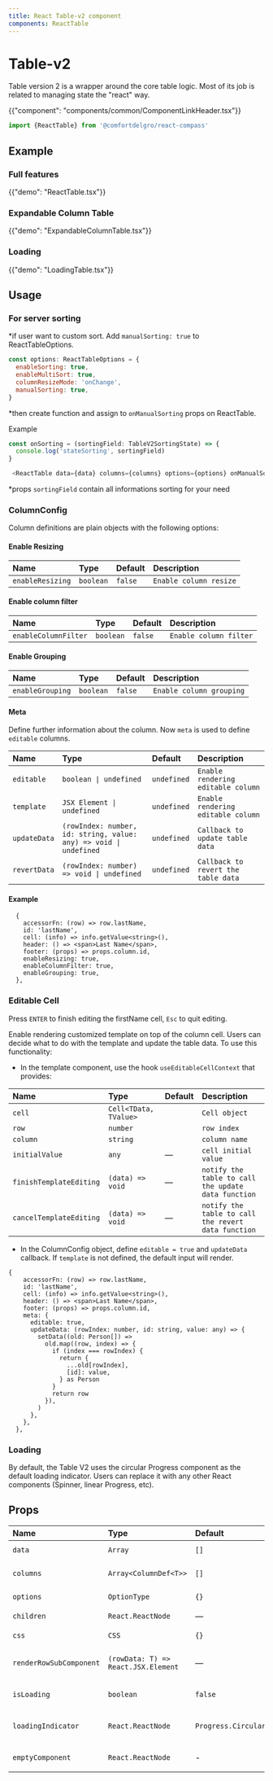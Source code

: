 ```yaml
---
title: React Table-v2 component
components: ReactTable
---
```


# Table-v2

<p class="description">Table version 2 is a wrapper around the core table logic. Most of its job is related to managing state the "react" way.</p>

{{"component": "components/common/ComponentLinkHeader.tsx"}}

```jsx
import {ReactTable} from '@comfortdelgro/react-compass'
```

## Example

### Full features

{{"demo": "ReactTable.tsx"}}

### Expandable Column Table

{{"demo": "ExpandableColumnTable.tsx"}}

### Loading

{{"demo": "LoadingTable.tsx"}}

## Usage

### For server sorting

\*if user want to custom sort. Add `manualSorting: true` to ReactTableOptions.

```js
const options: ReactTableOptions = {
  enableSorting: true,
  enableMultiSort: true,
  columnResizeMode: 'onChange',
  manualSorting: true,
}
```

\*then create function and assign to `onManualSorting` props on ReactTable.

Example

```js
const onSorting = (sortingField: TableV2SortingState) => {
  console.log('stateSorting', sortingField)
}
```

```js
 <ReactTable data={data} columns={columns} options={options} onManualSorting={onSorting}>
```

\*props `sortingField` contain all informations sorting for your need

### ColumnConfig

Column definitions are plain objects with the following options:

#### Enable Resizing

| Name             | Type      | Default | Description            |
| :--------------- | :-------- | :------ | :--------------------- |
| `enableResizing` | `boolean` | `false` | `Enable column resize` |

#### Enable column filter

| Name                 | Type      | Default | Description            |
| :------------------- | :-------- | :------ | :--------------------- |
| `enableColumnFilter` | `boolean` | `false` | `Enable column filter` |

#### Enable Grouping

| Name             | Type      | Default | Description              |
| :--------------- | :-------- | :------ | :----------------------- |
| `enableGrouping` | `boolean` | `false` | `Enable column grouping` |

#### Meta

Define further information about the column. Now `meta` is used to define `editable` columns.

| Name         | Type                                                              | Default     | Description                         |
| :----------- | :---------------------------------------------------------------- | :---------- | :---------------------------------- |
| `editable`   | `boolean \| undefined`                                            | `undefined` | `Enable rendering editable column`  |
| `template`   | `JSX Element \| undefined`                                        | `undefined` | `Enable rendering editable column`  |
| `updateData` | `(rowIndex: number, id: string, value: any) => void \| undefined` | `undefined` | `Callback to update table data`     |
| `revertData` | `(rowIndex: number) => void \| undefined`                         | `undefined` | `Callback to revert the table data` |

#### Example

```tsx
  {
    accessorFn: (row) => row.lastName,
    id: 'lastName',
    cell: (info) => info.getValue<string>(),
    header: () => <span>Last Name</span>,
    footer: (props) => props.column.id,
    enableResizing: true,
    enableColumnFilter: true,
    enableGrouping: true,
  },
```

### Editable Cell

Press `ENTER` to finish editing the firstName cell, `Esc` to quit editing.

Enable rendering customized template on top of the column cell.
Users can decide what to do with the template and update the table data.
To use this functionality:

- In the template component, use the hook `useEditableCellContext` that provides:

| Name                     | Type                  | Default | Description                                         |
| :----------------------- | :-------------------- | :------ | :-------------------------------------------------- |
| `cell`                   | `Cell<TData, TValue>` |         | `Cell object `                                      |
| `row`                    | `number`              |         | `row index`                                         |
| `column`                 | `string`              |         | `column name`                                       |
| `initialValue`           | `any`                 | —       | `cell initial value`                                |
| `finishTemplateEditing`  | `(data) => void`      | —       | `notify the table to call the update data function` |
| `cancelTemplateEditing ` | `(data) => void`      | —       | `notify the table to call the revert data function` |

- In the ColumnConfig object, define `editable = true` and `updateData` callback. If `template` is not defined, the default input will render.

```tsx
{
    accessorFn: (row) => row.lastName,
    id: 'lastName',
    cell: (info) => info.getValue<string>(),
    header: () => <span>Last Name</span>,
    footer: (props) => props.column.id,
    meta: {
      editable: true,
      updateData: (rowIndex: number, id: string, value: any) => {
        setData((old: Person[]) =>
          old.map((row, index) => {
            if (index === rowIndex) {
              return {
                ...old[rowIndex],
                [id]: value,
              } as Person
            }
            return row
          }),
        )
      },
    },
  },
```

### Loading

By default, the Table V2 uses the circular Progress component as the default loading indicator. Users can replace it with any other React components (Spinner, linear Progress, etc).

## Props

| Name                     | Type                                | Default             | Description                        |
| :----------------------- | :---------------------------------- | :------------------ | :--------------------------------- |
| `data`                   | `Array`                             | `[]`                | `Data for show.`                   |
| `columns`                | `Array<ColumnDef<T>>`               | `[]`                | `column with custom config.`       |
| `options`                | `OptionType`                        | `{}`                | `Table option.`                    |
| `children`               | `React.ReactNode`                   | —                   | `Child elements.`                  |
| `css`                    | `CSS`                               | `{}`                | `Additional style.`                |
| `renderRowSubComponent ` | `(rowData: T) => React.JSX.Element` | —                   | `Callback after expanding row.`    |
| `isLoading `             | `boolean`                           | `false`             | `Loading status of the table.`     |
| `loadingIndicator `      | `React.ReactNode`                   | `Progress.Circular` | `Loading indicator of the table.`  |
| `emptyComponent`         | `React.ReactNode`                   | -                   | `Empty state for state component.` |
